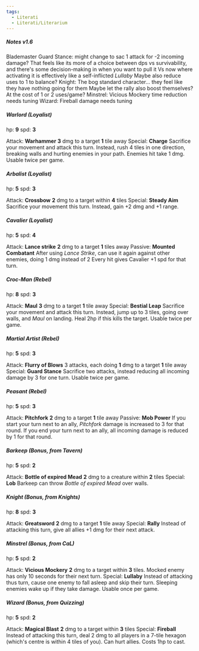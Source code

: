 ```yaml
---
tags:
  - Literati
  - Literati/Literarium
---
```


##### Notes v1.6
Blademaster
	Guard Stance: might change to sac 1 attack for -2 incoming damage?
	That feels like its more of a choice between dps vs survivability, and there's some decision-making in when you want to pull it
	Vs now where activating it is effectively like a self-inflicted *Lullaby*
	Maybe also reduce uses to 1 to balance?
Knight:
	The bog standard character... they feel like they have nothing going for them
	Maybe let the rally also boost themselves? At the cost of 1 or 2 uses/game?
Minstrel:
	Vicious Mockery time reduction needs tuning
Wizard:
	Fireball damage needs tuning



##### Warlord (Loyalist)
hp: **9**
spd: **3**

Attack: **Warhammer** 
	**3** dmg to a target **1** tile away
Special: **Charge**
	Sacrifice your movement and attack this turn. Instead, rush 4 tiles in one direction, breaking walls and hurting enemies in your path. Enemies hit take 1 dmg.
	Usable twice per game.


##### Arbalist (Loyalist)
hp: **5**
spd: **3**

Attack: **Crossbow**
	**2** dmg to a target within **4** tiles
Special: **Steady Aim**
	Sacrifice your movement this turn. Instead, gain +2 dmg and +1 range.



##### Cavalier (Loyalist)
hp: **5**
spd: **4**

Attack: **Lance strike**
	**2** dmg to a target **1** tiles away
Passive: **Mounted Combatant**
	After using *Lance Strike*, can use it again against other enemies, doing 1 dmg instead of 2
	Every hit gives Cavalier +1 spd for that turn.



##### Croc-Man (Rebel)
hp: **8**
spd: **3**

Attack: **Maul**
	**3** dmg to a target **1** tile away
Special: **Bestial Leap**
	Sacrifice your movement and attack this turn. Instead, jump up to 3 tiles, going over walls, and *Maul* on landing. Heal 2hp if this kills the target.
	Usable twice per game.



##### Martial Artist (Rebel)
hp: **5**
spd: **3**

Attack: **Flurry of Blows**
	3 attacks, each doing **1** dmg to a target **1** tile away
Special: **Guard Stance**
	Sacrifice two attacks, instead reducing all incoming damage by 3 for one turn. Usable twice per game.


##### Peasant (Rebel)
hp: **5**
spd: **3**

Attack: **Pitchfork**
	**2** dmg to a target **1** tile away
Passive: **Mob Power**
	If you start your turn next to an ally, *Pitchfork* damage is increased to 3 for that round.
	If you end your turn next to an ally, all incoming damage is reduced by 1 for that round.




##### Barkeep (Bonus, from Tavern)
hp: **5**
spd: **2**

Attack: **Bottle of expired Mead**
	**2** dmg to a creature within **2** tiles
Special: **Lob**
	Barkeep can throw *Bottle of expired Mead* over walls.




##### Knight (Bonus, from Knights)
hp: **8**
spd: **3**

Attack: **Greatsword**
	**2** dmg to a target **1** tile away
Special: **Rally**
	Instead of attacking this turn, give all allies +1 dmg for their next attack.



##### Minstrel (Bonus, from CaL)
hp: **5**
spd: **2**

Attack: **Vicious Mockery**
	**2** dmg to a target within **3** tiles. Mocked enemy has only 10 seconds for their next turn.
Special: **Lullaby**
	Instead of attacking thus turn, cause one enemy to fall asleep and skip their turn. Sleeping enemies wake up if they take damage.
	Usable once per game.


##### Wizard (Bonus, from Quizzing)
hp: **5**
spd: **2**

Attack: **Magical Blast**
	**2** dmg to a target within **3** tiles
Special: **Fireball**
	Instead of attacking this turn, deal 2 dmg to all players in a 7-tile hexagon (which's centre is within 4 tiles of you). 
	Can hurt allies. Costs 1hp to cast.





